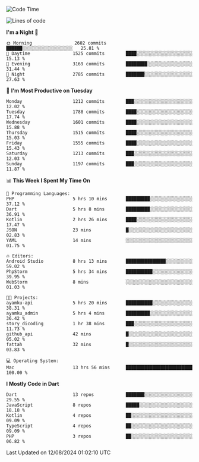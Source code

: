 <!--START_SECTION:waka-->
![Code Time](http://img.shields.io/badge/Code%20Time-646%20hrs%2048%20mins-blue)

![Lines of code](https://img.shields.io/badge/From%20Hello%20World%20I%27ve%20Written-3.3%20million%20lines%20of%20code-blue)

**I'm a Night 🦉** 

```text
🌞 Morning                2602 commits        ██████░░░░░░░░░░░░░░░░░░░   25.81 % 
🌆 Daytime                1525 commits        ████░░░░░░░░░░░░░░░░░░░░░   15.13 % 
🌃 Evening                3169 commits        ████████░░░░░░░░░░░░░░░░░   31.44 % 
🌙 Night                  2785 commits        ███████░░░░░░░░░░░░░░░░░░   27.63 % 
```
📅 **I'm Most Productive on Tuesday** 

```text
Monday                   1212 commits        ███░░░░░░░░░░░░░░░░░░░░░░   12.02 % 
Tuesday                  1788 commits        ████░░░░░░░░░░░░░░░░░░░░░   17.74 % 
Wednesday                1601 commits        ████░░░░░░░░░░░░░░░░░░░░░   15.88 % 
Thursday                 1515 commits        ████░░░░░░░░░░░░░░░░░░░░░   15.03 % 
Friday                   1555 commits        ████░░░░░░░░░░░░░░░░░░░░░   15.43 % 
Saturday                 1213 commits        ███░░░░░░░░░░░░░░░░░░░░░░   12.03 % 
Sunday                   1197 commits        ███░░░░░░░░░░░░░░░░░░░░░░   11.87 % 
```


📊 **This Week I Spent My Time On** 

```text
💬 Programming Languages: 
PHP                      5 hrs 10 mins       █████████░░░░░░░░░░░░░░░░   37.12 % 
Dart                     5 hrs 8 mins        █████████░░░░░░░░░░░░░░░░   36.91 % 
Kotlin                   2 hrs 26 mins       ████░░░░░░░░░░░░░░░░░░░░░   17.47 % 
JSON                     23 mins             █░░░░░░░░░░░░░░░░░░░░░░░░   02.83 % 
YAML                     14 mins             ░░░░░░░░░░░░░░░░░░░░░░░░░   01.75 % 

🔥 Editors: 
Android Studio           8 hrs 13 mins       ███████████████░░░░░░░░░░   59.02 % 
PhpStorm                 5 hrs 34 mins       ██████████░░░░░░░░░░░░░░░   39.95 % 
WebStorm                 8 mins              ░░░░░░░░░░░░░░░░░░░░░░░░░   01.03 % 

🐱‍💻 Projects: 
ayamku-api               5 hrs 20 mins       ██████████░░░░░░░░░░░░░░░   38.31 % 
ayamku_admin             5 hrs 4 mins        █████████░░░░░░░░░░░░░░░░   36.42 % 
story_dicoding           1 hr 38 mins        ███░░░░░░░░░░░░░░░░░░░░░░   11.73 % 
github_api               42 mins             █░░░░░░░░░░░░░░░░░░░░░░░░   05.02 % 
fattah                   32 mins             █░░░░░░░░░░░░░░░░░░░░░░░░   03.83 % 

💻 Operating System: 
Mac                      13 hrs 56 mins      █████████████████████████   100.00 % 
```

**I Mostly Code in Dart** 

```text
Dart                     13 repos            ███████░░░░░░░░░░░░░░░░░░   29.55 % 
JavaScript               8 repos             █████░░░░░░░░░░░░░░░░░░░░   18.18 % 
Kotlin                   4 repos             ██░░░░░░░░░░░░░░░░░░░░░░░   09.09 % 
TypeScript               4 repos             ██░░░░░░░░░░░░░░░░░░░░░░░   09.09 % 
PHP                      3 repos             ██░░░░░░░░░░░░░░░░░░░░░░░   06.82 % 
```




 Last Updated on 12/08/2024 01:02:10 UTC
<!--END_SECTION:waka-->
